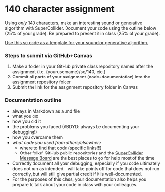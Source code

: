 # 140 character assignment

Using *only* [140 characters](https://wordcounter.net/character-count), make an interesting sound or generative algorithm with SuperCollider. Document your code using the outline below (25% of your grade). Be prepared to present it in class (25% of your grade).

[Use this sc code as a template for your sound or generative algorithm.](https://ccrma.stanford.edu/wiki/SuperCollider_Tweets)

### Steps to submit via GitHub+Canvas
  1. Make a folder in your GitHub private class repository named after the assignment (i.e. {yourusername}/sc/140, etc.)
  2. Commit all parts of your assignment (code+documentation) into the assignment repository folder
  3. Submit the link for the assignment repository folder in Canvas
### Documentation outline
  - always in Markdown as a .md file
  - what you did
  - how you did it
  - the problems you faced (ABDYD: always be documenting your debugging!)
  - how you overcame them
  - *what code you used from others/elsewhere*
      - where to find that code (specific links!!!)
      - Other folks' GitHub public repositories and the [SuperCollider Message Board](https://scsynth.org/) are the best places to go for help most of the time
  - Correctly document all your debugging, especially if you code ultimately does not run as intended. I will take points off for code that does not run correctly, but will still give partial credit if it is well-documented.
  - For the purposes of this class, your documentation also helps you prepare to talk about your code in class with your colleagues.
